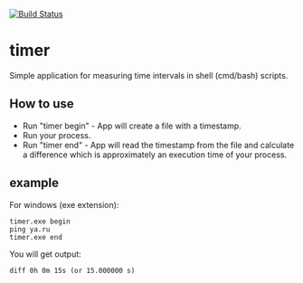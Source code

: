 [![Build Status](https://travis-ci.org/ilyayunkin/timer.svg)](https://travis-ci.org/ilyayunkin/timer)

# timer
Simple application for measuring time intervals in shell (cmd/bash) scripts.

## How to use
* Run "timer begin" - App will create a file with a timestamp.
* Run your process.
* Run "timer end" - App will read the timestamp from the file and calculate a difference which is approximately an execution time of your process.

## example
For windows (exe extension):
```
timer.exe begin
ping ya.ru
timer.exe end
```
You will get output:
```
diff 0h 0m 15s (or 15.000000 s)
```
